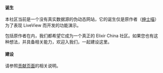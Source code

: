 #### 诞生

本社区当前是一个没有真实数据源的伪动态网站，它的诞生仅是原作者（[绅士喵](https://www.zhihu.com/question/331635817/answer/842108558)）为了表现 LiveView 而开发的功能演示。

包括原作者在内，我们都希望它成为一个真正的 Elixir China 社区。如果您也有这种想法，并具备相关能力，欢迎入我们，一起建设这里。

#### 建设

请参照[贡献页面](/contribute)的相关说明。
